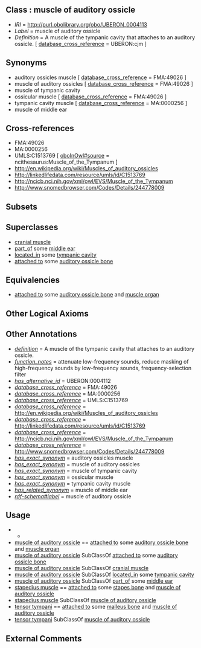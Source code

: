 
## Class : muscle of auditory ossicle

 * *IRI* = http://purl.obolibrary.org/obo/UBERON_0004113
 * *Label* = muscle of auditory ossicle
 * *Definition* = A muscle of the tympanic cavity that attaches to an auditory ossicle. [ [database_cross_reference](../../ef/oboInOwl#hasDbXref.md) = UBERON:cjm ]

## Synonyms

 * auditory ossicles muscle [ [database_cross_reference](../../ef/oboInOwl#hasDbXref.md) = FMA:49026 ]
 * muscle of auditory ossicles [ [database_cross_reference](../../ef/oboInOwl#hasDbXref.md) = FMA:49026 ]
 * muscle of tympanic cavity
 * ossicular muscle [ [database_cross_reference](../../ef/oboInOwl#hasDbXref.md) = FMA:49026 ]
 * tympanic cavity muscle [ [database_cross_reference](../../ef/oboInOwl#hasDbXref.md) = MA:0000256 ]
 * muscle of middle ear

## Cross-references

 * FMA:49026
 * MA:0000256
 * UMLS:C1513769 [ [oboInOwl#source](../../ce/oboInOwl#source.md) = ncithesaurus:Muscle_of_the_Tympanum ]
 * http://en.wikipedia.org/wiki/Muscles_of_auditory_ossicles
 * http://linkedlifedata.com/resource/umls/id/C1513769
 * http://ncicb.nci.nih.gov/xml/owl/EVS/Muscle_of_the_Tympanum
 * http://www.snomedbrowser.com/Codes/Details/244778009

## Subsets


## Superclasses

 * [cranial muscle](../../UBERON/76/UBERON_0002376.md)
 * [part_of](../../BFO/50/BFO_0000050.md) some [middle ear](../../UBERON/56/UBERON_0001756.md)
 * [located_in](../../RO/25/RO_0001025.md) some [tympanic cavity](../../UBERON/14/UBERON_0004114.md)
 * [attached to](../../RO/71/RO_0002371.md) some [auditory ossicle bone](../../UBERON/86/UBERON_0001686.md)

## Equivalencies

 * [attached to](../../RO/71/RO_0002371.md) some [auditory ossicle bone](../../UBERON/86/UBERON_0001686.md) and [muscle organ](../../UBERON/30/UBERON_0001630.md)

## Other Logical Axioms


## Other Annotations

 * *[definition](../../IAO/15/IAO_0000115.md)* = A muscle of the tympanic cavity that attaches to an auditory ossicle.
 * *[function_notes](../../UBPROP/09/UBPROP_0000009.md)* = attenuate low-frequency sounds, reduce masking of high-frequency sounds by low-frequency sounds, frequency-selection filter 
 * *[has_alternative_id](../../Id/oboInOwl#hasAlternativeId.md)* = UBERON:0004112
 * *[database_cross_reference](../../ef/oboInOwl#hasDbXref.md)* = FMA:49026
 * *[database_cross_reference](../../ef/oboInOwl#hasDbXref.md)* = MA:0000256
 * *[database_cross_reference](../../ef/oboInOwl#hasDbXref.md)* = UMLS:C1513769
 * *[database_cross_reference](../../ef/oboInOwl#hasDbXref.md)* = http://en.wikipedia.org/wiki/Muscles_of_auditory_ossicles
 * *[database_cross_reference](../../ef/oboInOwl#hasDbXref.md)* = http://linkedlifedata.com/resource/umls/id/C1513769
 * *[database_cross_reference](../../ef/oboInOwl#hasDbXref.md)* = http://ncicb.nci.nih.gov/xml/owl/EVS/Muscle_of_the_Tympanum
 * *[database_cross_reference](../../ef/oboInOwl#hasDbXref.md)* = http://www.snomedbrowser.com/Codes/Details/244778009
 * *[has_exact_synonym](../../ym/oboInOwl#hasExactSynonym.md)* = auditory ossicles muscle
 * *[has_exact_synonym](../../ym/oboInOwl#hasExactSynonym.md)* = muscle of auditory ossicles
 * *[has_exact_synonym](../../ym/oboInOwl#hasExactSynonym.md)* = muscle of tympanic cavity
 * *[has_exact_synonym](../../ym/oboInOwl#hasExactSynonym.md)* = ossicular muscle
 * *[has_exact_synonym](../../ym/oboInOwl#hasExactSynonym.md)* = tympanic cavity muscle
 * *[has_related_synonym](../../ym/oboInOwl#hasRelatedSynonym.md)* = muscle of middle ear
 * *[rdf-schema#label](../../el/rdf-schema#label.md)* = muscle of auditory ossicle

## Usage

 * -
 * [muscle of auditory ossicle](../../UBERON/13/UBERON_0004113.md) == [attached to](../../RO/71/RO_0002371.md) some [auditory ossicle bone](../../UBERON/86/UBERON_0001686.md) and [muscle organ](../../UBERON/30/UBERON_0001630.md)
 * [muscle of auditory ossicle](../../UBERON/13/UBERON_0004113.md) SubClassOf [attached to](../../RO/71/RO_0002371.md) some [auditory ossicle bone](../../UBERON/86/UBERON_0001686.md)
 * [muscle of auditory ossicle](../../UBERON/13/UBERON_0004113.md) SubClassOf [cranial muscle](../../UBERON/76/UBERON_0002376.md)
 * [muscle of auditory ossicle](../../UBERON/13/UBERON_0004113.md) SubClassOf [located_in](../../RO/25/RO_0001025.md) some [tympanic cavity](../../UBERON/14/UBERON_0004114.md)
 * [muscle of auditory ossicle](../../UBERON/13/UBERON_0004113.md) SubClassOf [part_of](../../BFO/50/BFO_0000050.md) some [middle ear](../../UBERON/56/UBERON_0001756.md)
 * [stapedius muscle](../../UBERON/99/UBERON_0001599.md) == [attached to](../../RO/71/RO_0002371.md) some [stapes bone](../../UBERON/87/UBERON_0001687.md) and [muscle of auditory ossicle](../../UBERON/13/UBERON_0004113.md)
 * [stapedius muscle](../../UBERON/99/UBERON_0001599.md) SubClassOf [muscle of auditory ossicle](../../UBERON/13/UBERON_0004113.md)
 * [tensor tympani](../../UBERON/00/UBERON_0001600.md) == [attached to](../../RO/71/RO_0002371.md) some [malleus bone](../../UBERON/89/UBERON_0001689.md) and [muscle of auditory ossicle](../../UBERON/13/UBERON_0004113.md)
 * [tensor tympani](../../UBERON/00/UBERON_0001600.md) SubClassOf [muscle of auditory ossicle](../../UBERON/13/UBERON_0004113.md)

## External Comments

